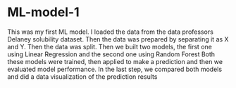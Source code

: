 # ML-model-1
This was my first ML model. I loaded the data from the data professors Delaney solubility dataset. Then the data was prepared by separating it as X and Y. Then the data was split. Then we built two models, the first one using Linear Regression and the second one using Random Forest Both these models were trained, then applied to make a prediction and then we evaluated model performance. In the last step, we compared both models and did a data visualization of the prediction results
